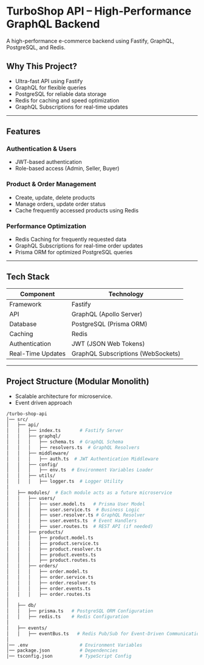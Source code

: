 # TurboShop API – High-Performance GraphQL Backend

A high-performance e-commerce backend using Fastify, GraphQL, PostgreSQL, and Redis.

## Why This Project?
- Ultra-fast API using Fastify
- GraphQL for flexible queries
- PostgreSQL for reliable data storage
- Redis for caching and speed optimization
- GraphQL Subscriptions for real-time updates

---

## Features
### Authentication & Users
- JWT-based authentication
- Role-based access (Admin, Seller, Buyer)

### Product & Order Management
- Create, update, delete products
- Manage orders, update order status
- Cache frequently accessed products using Redis

### Performance Optimization
- Redis Caching for frequently requested data
- GraphQL Subscriptions for real-time order updates
- Prisma ORM for optimized PostgreSQL queries

---

## Tech Stack
| Component         | Technology |
|------------------|------------|
| Framework        | Fastify |
| API             | GraphQL (Apollo Server) |
| Database        | PostgreSQL (Prisma ORM) |
| Caching         | Redis |
| Authentication  | JWT (JSON Web Tokens) |
| Real-Time Updates | GraphQL Subscriptions (WebSockets) |

---

## Project Structure (Modular Monolith)
- Scalable architecture for microservice.
- Event driven approach
  
```bash
/turbo-shop-api
│── src/
│   ├── api/
│   │   ├── index.ts       # Fastify Server
│   │   ├── graphql/
│   │   │   ├── schema.ts  # GraphQL Schema
│   │   │   ├── resolvers.ts  # GraphQL Resolvers
│   │   ├── middleware/
│   │   │   ├── auth.ts  # JWT Authentication Middleware
│   │   ├── config/
│   │   │   ├── env.ts  # Environment Variables Loader
│   │   ├── utils/
│   │   │   ├── logger.ts  # Logger Utility
│
│   ├── modules/  # Each module acts as a future microservice
│   │   ├── users/
│   │   │   ├── user.model.ts   # Prisma User Model
│   │   │   ├── user.service.ts  # Business Logic
│   │   │   ├── user.resolver.ts # GraphQL Resolver
│   │   │   ├── user.events.ts  # Event Handlers
│   │   │   ├── user.routes.ts  # REST API (if needed)
│   │   ├── products/
│   │   │   ├── product.model.ts
│   │   │   ├── product.service.ts
│   │   │   ├── product.resolver.ts
│   │   │   ├── product.events.ts
│   │   │   ├── product.routes.ts
│   │   ├── orders/
│   │   │   ├── order.model.ts
│   │   │   ├── order.service.ts
│   │   │   ├── order.resolver.ts
│   │   │   ├── order.events.ts
│   │   │   ├── order.routes.ts
│
│   ├── db/
│   │   ├── prisma.ts   # PostgreSQL ORM Configuration
│   │   ├── redis.ts    # Redis Configuration
│
│   ├── events/
│   │   ├── eventBus.ts   # Redis Pub/Sub for Event-Driven Communication
│
│── .env                   # Environment Variables
│── package.json           # Dependencies
│── tsconfig.json          # TypeScript Config

```

